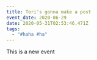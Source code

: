 ```yaml
---
title: Tori's gonna make a post
event_date: 2020-06-29
date: 2020-05-31T02:53:46.471Z
tags:
  - "#haha #ha"
---
```

This is a new event
